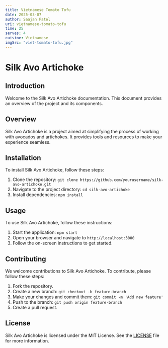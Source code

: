 ```yaml
---
title: Vietnamese Tomato Tofu
date: 2025-03-07
author: Saajan Patel
uri: vietnamese-tomato-tofu
time: 25
serves: 4
cuisine: Vietnamese
imgSrc: "viet-tomato-tofu.jpg"
---
```


# Silk Avo Artichoke

## Introduction

Welcome to the Silk Avo Artichoke documentation. This document provides an overview of the project and its components.

## Overview

Silk Avo Artichoke is a project aimed at simplifying the process of working with avocados and artichokes. It provides tools and resources to make your experience seamless.

## Installation

To install Silk Avo Artichoke, follow these steps:

1. Clone the repository: `git clone https://github.com/yourusername/silk-avo-artichoke.git`
2. Navigate to the project directory: `cd silk-avo-artichoke`
3. Install dependencies: `npm install`

## Usage

To use Silk Avo Artichoke, follow these instructions:

1. Start the application: `npm start`
2. Open your browser and navigate to `http://localhost:3000`
3. Follow the on-screen instructions to get started.

## Contributing

We welcome contributions to Silk Avo Artichoke. To contribute, please follow these steps:

1. Fork the repository.
2. Create a new branch: `git checkout -b feature-branch`
3. Make your changes and commit them: `git commit -m 'Add new feature'`
4. Push to the branch: `git push origin feature-branch`
5. Create a pull request.

## License

Silk Avo Artichoke is licensed under the MIT License. See the [LICENSE](LICENSE) file for more information.

```text

```
